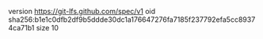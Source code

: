 version https://git-lfs.github.com/spec/v1
oid sha256:b1e1c0dfb2df9b5ddde30dc1a176647276fa7185f237792efa5cc89374ca71b1
size 10
